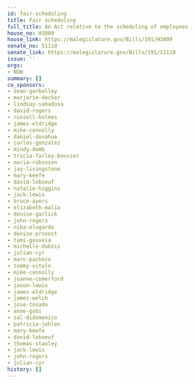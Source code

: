 ```yaml
---
id: fair-scheduling
title: Fair scheduling
full_title: An Act relative to the scheduling of employees
house_no: H3809
house_link: https://malegislature.gov/Bills/191/H3809
senate_no: S1110
senate_link: https://malegislature.gov/Bills/191/S1110
issue: ''
orgs:
- NOW
summary: []
co_sponsors:
- sean-garballey
- marjorie-decker
- lindsay-sabadosa
- david-rogers
- russell-holmes
- james-eldridge
- mike-connolly
- daniel-donahue
- carlos-gonzalez
- mindy-domb
- tricia-farley-bouvier
- maria-robinson
- jay-livingstone
- mary-keefe
- david-leboeuf
- natalie-higgins
- jack-lewis
- bruce-ayers
- elizabeth-malia
- denise-garlick
- john-rogers
- nika-elugardo
- denise-provost
- tami-gouveia
- michelle-dubois
- julian-cyr
- marc-pacheco
- tommy-vitolo
- mike-connolly
- joanne-comerford
- jason-lewis
- james-eldridge
- james-welch
- jose-tosado
- anne-gobi
- sal-didomenico
- patricia-jehlen
- mary-keefe
- david-leboeuf
- thomas-stanley
- jack-lewis
- john-rogers
- julian-cyr
history: []
---
```

